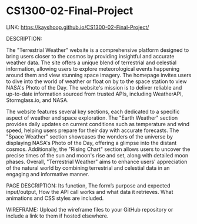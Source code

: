 # CS1300-02-Final-Project
LINK: https://kayshoop.github.io/CS1300-02-Final-Project/

DESCRIPTION: 

The "Terrestrial Weather" website is a comprehensive platform designed to bring users closer to the cosmos by providing insightful and accurate weather data. The site offers a unique blend of terrestrial and celestial information, allowing users to explore meteorological events happening around them and view stunning space imagery. The homepage invites users to dive into the world of weather or float on by to the space station to view NASA's Photo of the Day. The website's mission is to deliver reliable and up-to-date information sourced from trusted APIs, including WeatherAPI, Stormglass.io, and NASA.

The website features several key sections, each dedicated to a specific aspect of weather and space exploration. The "Earth Weather" section provides daily updates on current conditions such as temperature and wind speed, helping users prepare for their day with accurate forecasts. The "Space Weather" section showcases the wonders of the universe by displaying NASA's Photo of the Day, offering a glimpse into the distant cosmos. Additionally, the "Rising Chart" section allows users to uncover the precise times of the sun and moon's rise and set, along with detailed moon phases. Overall, "Terrestrial Weather" aims to enhance users' appreciation of the natural world by combining terrestrial and celestial data in an engaging and informative manner.

PAGE DESCRIPTION: Its function, The form’s purpose and expected input/output, How the API call works and what data it retrieves. 
What animations and CSS styles are included.

WIREFRAME: Upload the wireframe files to your GitHub repository or include a link to them if hosted elsewhere.
